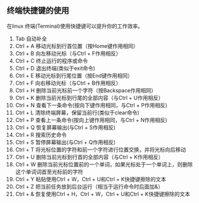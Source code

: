 ## 终端快捷键的使用

在linux 终端(Terminal)使用快捷键可以提升你的工作效率。

1. Tab 自动补全
2. Ctrl + A 移动光标到行首位置（按Home键作用相同）
3. Ctrl + B 向左移动光标（与Ctrl + F作用相反）
4. Ctrl + C 终止运行的程序或命令
5. Ctrl + D 退出终端(类似于exit命令)
6. Ctrl + E 移动光标到行尾位置（按End键作用相同）
7. Ctrl + F 向右移动光标（与Ctrl + B作用相反）
8. Ctrl + H 删除当前光标前一个字符（按Backspace作用相同）
9. Ctrl + K 删除当前光标到行尾的全部内容（与Ctrl + U作用相反）
10. Ctrl + N 查看下一条命令(按向下键作用相同，与Ctrl + P作用相反)
11. Ctrl + L 清除终端屏幕，保留当前行(类似于clear命令)
12. Ctrl + P 查看上一条命令(按向上键作用相同，与Ctrl + N作用相反)
13. Ctrl + Q 恢复屏幕输出(与Ctrl + S作用相反)
14. Ctrl + R 搜索历史命令
15. Ctrl + S 暂停屏幕输出(与Ctrl + Q作用相反)
16. Ctrl + T 将光标位置的字符和前一个字符进行位置交换，并将光标向后移动
17. Ctrl + U 删除当前光标到行首的全部内容（与Ctrl + K作用相反）
18. Ctrl + W 删除当前光标位置前的一个单词，如果光标处于一个单词上，则删除这个单词词首至光标前的字符
19. Ctrl + Y 粘贴使用Ctrl + W，Ctrl + U和Ctrl + K快捷键擦除的文本
20. Ctrl + Z 把当前任务放到后台运行（相当于运行命令时后面加&）
21. Ctrl + & 恢复使用Ctrl + H，Ctrl + W，Ctrl + U和Ctrl + K快捷键擦除的文本
